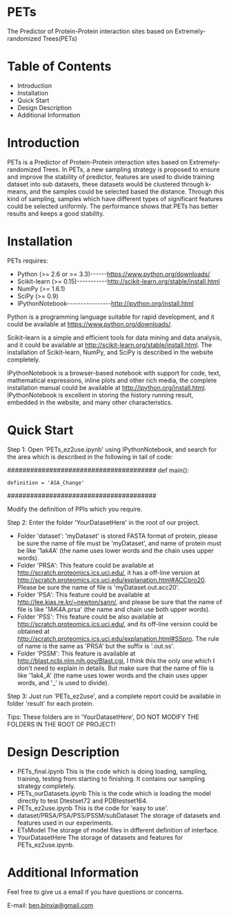 PETs
====
The Predictor of Protein-Protein interaction sites based on Extremely-randomized Trees(PETs)


Table of Contents
=================

- Introduction
- Installation
- Quick Start
- Design Description
- Additional Information

Introduction
============

PETs is a Predictor of Protein-Protein interaction sites based on Extremely-randomized Trees. In PETs, a new sampling strategy is proposed to ensure and improve the stability of predictor, features are used to divide training dataset into sub datasets, these datasets would be clustered through k-means, and the samples could be selected based the distance. Through this kind of sampling, samples which have different types of significant features could be selected uniformly. The performance shows that PETs has better results and keeps a good stability.

Installation
============

PETs requires:
- Python (>= 2.6 or >= 3.3)------https://www.python.org/downloads/
- Scikit-learn (>= 0.15)-----------http://scikit-learn.org/stable/install.html
- NumPy (>= 1.6.1)
- SciPy (>= 0.9)
- IPythonNotebook----------------http://ipython.org/install.html

Python is a programming language suitable for rapid development, and it could be available at https://www.python.org/downloads/.

Scikit-learn is a simple and efficient tools for data mining and data analysis, and it could be available at http://scikit-learn.org/stable/install.html. The installation of Scikit-learn, NumPy, and SciPy is described in the website completely.

IPythonNotebook is a browser-based notebook with support for code, text, mathematical expressions, inline plots and other rich media, the complete installation manual could be available at http://ipython.org/install.html. IPythonNotebook is excellent in storing the history running result, embedded in the website, and many other characteristics.
  
Quick Start
===========

Step 1: Open 'PETs_ez2use.ipynb' using IPythonNotebook, and search for the area which is described in the following in tail of code:

#######################################
def main():

    definition = 'ASA_Change'
#######################################

Modify the definition of PPIs which you require.

Step 2: Enter the folder 'YourDatasetHere' in the root of our project.
- Folder 'dataset': 'myDataset' is stored FASTA format of protein, please be sure the name of file must be 'myDataset', and name of protein must be like '1ak4A' (the name uses lower words and the chain uses upper words).
- Folder 'PRSA': This feature could be available at http://scratch.proteomics.ics.uci.edu/, it has a off-line version at http://scratch.proteomics.ics.uci.edu/explanation.html#ACCpro20. Please be sure the name of file is 'myDataset.out.acc20'.
- Folder 'PSA': This feature could be available at http://lee.kias.re.kr/~newton/sann/, and please be sure that the name of file is like '1AK4A.prsa' (the name and chain use both upper words).
- Folder 'PSS': This feature could be also available at http://scratch.proteomics.ics.uci.edu/, and its off-line version could be obtained at http://scratch.proteomics.ics.uci.edu/explanation.html#SSpro. The rule of name is the same as 'PRSA' but the suffix is '.out.ss'.
- Folder 'PSSM': This feature is available at http://blast.ncbi.nlm.nih.gov/Blast.cgi, I think this the only one which I don't need to explain in details. But make sure that the name of file is like '1ak4_A' (the name uses lower words and the chain uses upper words, and '_' is used to divide).

Step 3: Just run 'PETs_ez2use', and a complete report could be available in folder 'result' for each protein.

Tips: These folders are in 'YourDatasetHere', DO NOT MODIFY THE FOLDERS IN THE ROOT OF PROJECT!

Design Description
==============

- PETs_final.ipynb
This is the code which is doing loading, sampling, training, testing from starting to finishing. It contains our sampling strategy completely.
- PETs_ourDatasets.ipynb
This is the code which is loading the model directly to test Dtestset72 and PDBtestset164.
- PETs_ez2use.ipynb
This is the code for 'easy to use'.
- dataset/PRSA/PSA/PSS/PSSM/subDataset
The storage of datasets and features used in our experiments.
- ETsModel
The storage of model files in different definition of interface.
- YourDatasetHere
The storage of datasets and features for PETs_ez2use.ipynb.  

Additional Information
=================

Feel free to give us a  email if you have questions or concerns.

E-mail: ben.binxia@gmail.com






